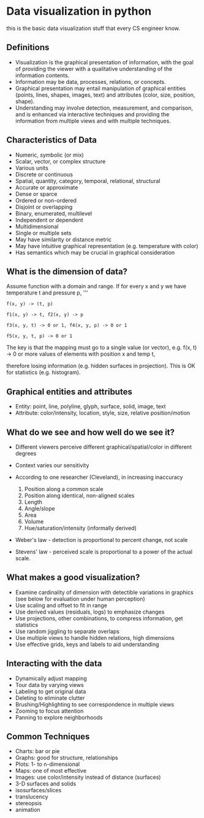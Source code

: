# Data visualization in python
this is the basic data visualization stuff that every CS engineer know.
## Definitions

* Visualization is the graphical presentation of information, with the goal of providing the viewer with a qualitative understanding of the information contents.
* Information may be data, processes, relations, or concepts.
* Graphical presentation may entail manipulation of graphical entities (points, lines, shapes, images, text) and attributes (color, size, position, shape).
* Understanding may involve detection, measurement, and comparison, and is enhanced via interactive techniques and providing the information from multiple views and with      multiple techniques. 

## Characteristics of Data

* Numeric, symbolic (or mix)
* Scalar, vector, or complex structure
* Various units
* Discrete or continuous
* Spatial, quantity, category, temporal, relational, structural
* Accurate or approximate
* Dense or sparce
* Ordered or non-ordered
* Disjoint or overlapping
* Binary, enumerated, multilevel
* Independent or dependent
* Multidimensional
* Single or multiple sets
* May have similarity or distance metric
* May have intuitive graphical representation (e.g. temperature with color)
* Has semantics which may be crucial in graphical consideration 

## What is the dimension of data?

Assume function with a domain and range. If for every x and y we have temperature t and pressure p, 
'''

    f(x, y) -> (t, p)

    f1(x, y) -> t, f2(x, y) -> p

    f3(x, y, t) -> 0 or 1, f4(x, y, p) -> 0 or 1

    f5(x, y, t, p) -> 0 or 1 

The key is that the mapping must go to a single value (or vector), e.g. f(x, t) -> 0 or more values of elements with position x and temp t,

therefore losing information (e.g. hidden surfaces in projection). This is OK for statistics (e.g. histogram). 

## Graphical entities and attributes

* Entity: point, line, polyline, glyph, surface, solid, image, text
* Attribute: color/intensity, location, style, size, relative position/motion 

## What do we see and how well do we see it?

* Different viewers perceive different graphical/spatial/color in different degrees
* Context varies our sensitivity
* According to one researcher (Cleveland), in increasing inaccuracy 

    1. Position along a common scale
    2. Position along identical, non-aligned scales
    3. Length
    4. Angle/slope
    5. Area
    6. Volume
    7. Hue/saturation/intensity (informally derived) 

* Weber's law - detection is proportional to percent change, not scale
* Stevens' law - perceived scale is proportional to a power of the actual scale.

## What makes a good visualization?

* Examine cardinality of dimension with detectible variations in graphics (see below for evaluation under human perception)
* Use scaling and offset to fit in range
* Use derived values (residuals, logs) to emphasize changes
* Use projections, other combinations, to compress information, get statistics
* Use random jiggling to separate overlaps
* Use multiple views to handle hidden relations, high dimensions
* Use effective grids, keys and labels to aid understanding 

## Interacting with the data

* Dynamically adjust mapping
* Tour data by varying views
* Labeling to get original data
* Deleting to eliminate clutter
* Brushing/Highlighting to see correspondence in multiple views
* Zooming to focus attention
* Panning to explore neighborhoods 

## Common Techniques

* Charts: bar or pie
* Graphs: good for structure, relationships
* Plots: 1- to n-dimensional
* Maps: one of most effective
* Images: use color/intensity instead of distance (surfaces)
* 3-D surfaces and solids
* isosurfaces/slices
* translucency
* stereopsis
* animation 


